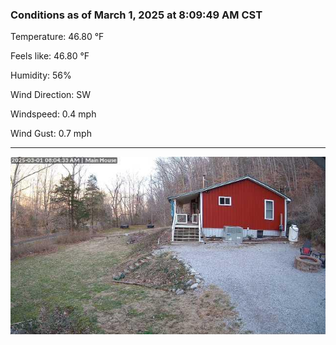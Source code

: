 ### Conditions as of March 1, 2025 at 8:09:49 AM CST 

Temperature: 46.80 &deg;F

Feels like: 46.80 &deg;F

Humidity: 56%

Wind Direction: SW

Windspeed: 0.4 mph

Wind Gust: 0.7 mph

---

<img src="./images/latest.jpeg"/>

